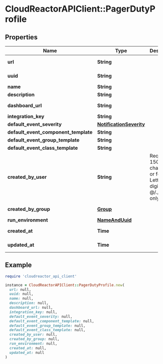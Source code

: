 # CloudReactorAPIClient::PagerDutyProfile

## Properties

| Name | Type | Description | Notes |
| ---- | ---- | ----------- | ----- |
| **url** | **String** |  | [optional][readonly] |
| **uuid** | **String** |  | [optional][readonly] |
| **name** | **String** |  |  |
| **description** | **String** |  | [optional] |
| **dashboard_url** | **String** |  | [optional][readonly] |
| **integration_key** | **String** |  |  |
| **default_event_severity** | [**NotificationSeverity**](NotificationSeverity.md) |  | [optional] |
| **default_event_component_template** | **String** |  | [optional] |
| **default_event_group_template** | **String** |  | [optional] |
| **default_event_class_template** | **String** |  | [optional] |
| **created_by_user** | **String** | Required. 150 characters or fewer. Letters, digits and @/./+/-/_ only. | [optional][readonly] |
| **created_by_group** | [**Group**](Group.md) |  | [optional][readonly] |
| **run_environment** | [**NameAndUuid**](NameAndUuid.md) |  | [optional] |
| **created_at** | **Time** |  | [optional][readonly] |
| **updated_at** | **Time** |  | [optional][readonly] |

## Example

```ruby
require 'cloudreactor_api_client'

instance = CloudReactorAPIClient::PagerDutyProfile.new(
  url: null,
  uuid: null,
  name: null,
  description: null,
  dashboard_url: null,
  integration_key: null,
  default_event_severity: null,
  default_event_component_template: null,
  default_event_group_template: null,
  default_event_class_template: null,
  created_by_user: null,
  created_by_group: null,
  run_environment: null,
  created_at: null,
  updated_at: null
)
```

